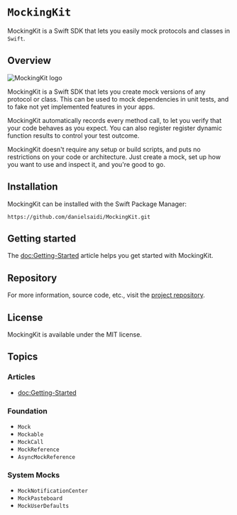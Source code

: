 # ``MockingKit``

MockingKit is a Swift SDK that lets you easily mock protocols and classes in `Swift`.



## Overview

![MockingKit logo](Logo.png)

MockingKit is a Swift SDK that lets you create mock versions of any protocol or class. This can be used to mock dependencies in unit tests, and to fake not yet implemented features in your apps.  

MockingKit automatically records every method call, to let you verify that your code behaves as you expect. You can also register register dynamic function results to control your test outcome.

MockingKit doesn't require any setup or build scripts, and puts no restrictions on your code or architecture. Just create a mock, set up how you want to use and inspect it, and you're good to go.



## Installation

MockingKit can be installed with the Swift Package Manager:

```
https://github.com/danielsaidi/MockingKit.git
```



## Getting started

The <doc:Getting-Started> article helps you get started with MockingKit.



## Repository

For more information, source code, etc., visit the [project repository](https://github.com/danielsaidi/MockingKit).



## License

MockingKit is available under the MIT license.



## Topics

### Articles

- <doc:Getting-Started>

### Foundation

- ``Mock``
- ``Mockable``
- ``MockCall``
- ``MockReference``
- ``AsyncMockReference``

### System Mocks

- ``MockNotificationCenter``
- ``MockPasteboard``
- ``MockUserDefaults``
